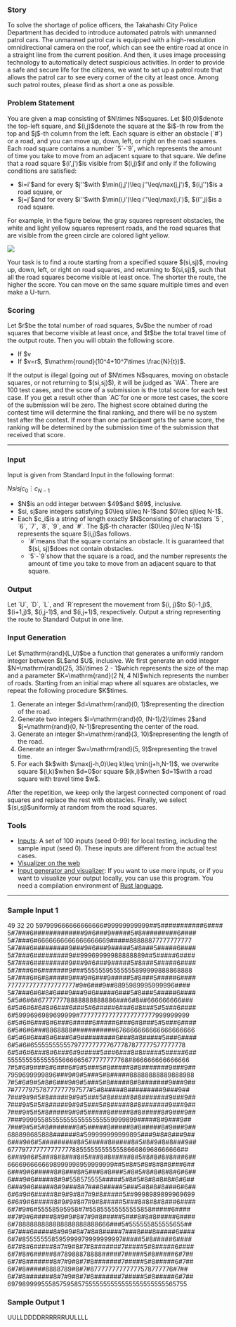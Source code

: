 
<div>

<span>

<span>

<div>

<section>

### **Story**

<p>
To solve the shortage of police officers, the Takahashi City Police Department has decided to introduce automated patrols with unmanned patrol cars.
The unmanned patrol car is equipped with a high-resolution omnidirectional camera on the roof, which can see the entire road at once in a straight line from the current position. And then, it uses image processing technology to automatically detect suspicious activities.
In order to provide a safe and secure life for the citizens, we want to set up a patrol route that allows the patrol car to see every corner of the city at least once.
Among such patrol routes, please find as short a one as possible.
</p>

</section>

</div>

<div>

<section>

### **Problem Statement**

<p>
You are given a map consisting of $N\times N$squares.
Let $(0,0)$denote the top-left square, and $(i,j)$denote the square at the $i$-th row from the top and $j$-th column from the left.
Each square is either an obstacle (`#`) or a road, and you can move up, down, left, or right on the road squares.
Each road square contains a number `5`-`9`, which represents the amount of time you take to move from an adjacent square to that square.
We define that a road square $(i',j')$is visible from $(i,j)$if and only if the following conditions are satisfied:
</p>

<ul>

<li>
$i=i'$and for every $j''$with $\min(j,j')\leq j''\leq\max(j,j')$, $(i,j'')$is a road square, or
</li>

<li>
$j=j'$and for every $i''$with $\min(i,i')\leq i''\leq\max(i,i')$, $(i'',j)$is a road square.
</li>

</ul>

<p>
For example, in the figure below, the gray squares represent obstacles, the white and light yellow squares represent roads, and the road squares that are visible from the green circle are colored light yellow.
</p>

<p>

<img src="https://img.atcoder.jp/ahc005/1bc7c896310a65486d0ce3aa275f41b7.png">

</img>

</p>

<p>
Your task is to find a route starting from a specified square $(si,sj)$, moving up, down, left, or right on road squares, and returning to $(si,sj)$, such that all the road squares become visible at least once.
The shorter the route, the higher the score.
You can move on the same square multiple times and even make a U-turn.
</p>

</section>

</div>

<div>

<section>

### **Scoring**

<p>
Let $r$be the total number of road squares, $v$be the number of road squares that become visible at least once, and $t$be the total travel time of the output route. Then you will obtain the following score.
</p>

<ul>

<li>
If $v<r$, $\mathrm{round}(10^4\times \frac{v}{r})$.
</li>

<li>
If $v=r$, $\mathrm{round}(10^4+10^7\times \frac{N}{t})$.
</li>

</ul>

<p>
If the output is illegal (going out of $N\times N$squares, moving on obstacle squares, or not returning to $(si,sj)$), it will be judged as `WA`.
There are 100 test cases, and the score of a submission is the total score for each test case. If you get a result other than `AC`for one or more test cases, the score of the submission will be zero. The highest score obtained during the contest time will determine the final ranking, and there will be no system test after the contest. If more than one participant gets the same score, the ranking will be determined by the submission time of the submission that received that score.
</p>

</section>

</div>

---

<div>

<div>

<section>

### **Input**

<p>
Input is given from Standard Input in the following format:
</p>

<div>

$N$$si$$sj$$c_0$$\vdots$$c_{N-1}$
</div>

<ul>

<li>
$N$is an odd integer between $49$and $69$, inclusive.
</li>

<li>
$si, sj$are integers satisfying $0\leq si\leq N-1$and $0\leq sj\leq N-1$.
</li>

<li>
Each $c_i$is a string of length exactly $N$consisting of characters `5`, `6`, `7`, `8`, `9`, and `#`. The $j$-th character ($0\leq j\leq N-1$) represents the square $(i,j)$as follows.
<ul>

<li>
`#`means that the square contains an obstacle. It is guaranteed that $(si, sj)$does not contain obstacles.
</li>

<li>
`5`-`9`show that the square is a road, and the number represents the amount of time you take to move from an adjacent square to that square.
</li>

</ul>

</li>

</ul>

</section>

</div>

<div>

<section>

### **Output**

<p>
Let `U`, `D`, `L`, and `R`represent the movement from $(i, j)$to $(i-1,j)$, $(i+1,j)$, $(i,j-1)$, and $(i,j+1)$, respectively.
Output a string representing the route to Standard Output in one line.
</p>

</section>

</div>

<div>

<section>

### **Input Generation**

<p>
Let $\mathrm{rand}(L,U)$be a function that generates a uniformly random integer between $L$and $U$, inclusive.
We first generate an odd integer $N=\mathrm{rand}(25, 35)\times 2 - 1$which represents the size of the map and a parameter $K=\mathrm{rand}(2 N, 4 N)$which represents the number of roads.
Starting from an initial map where all squares are obstacles, we repeat the following procedure $K$times.
</p>

<ol>

<li>
Generate an integer $d=\mathrm{rand}(0, 1)$representing the direction of the road.
</li>

<li>
Generate two integers $i=\mathrm{rand}(0, (N-1)/2)\times 2$and $j=\mathrm{rand}(0, N-1)$representing the center of the road.
</li>

<li>
Generate an integer $h=\mathrm{rand}(3, 10)$representing the length of the road.
</li>

<li>
Generate an integer $w=\mathrm{rand}(5, 9)$representing the travel time.
</li>

<li>
For each $k$with $\max(j-h,0)\leq k\leq \min(j+h,N-1)$, we overwrite square $(i,k)$when $d=0$or square $(k,i)$when $d=1$with a road square with travel time $w$.
</li>

</ol>

<p>
After the repetition, we keep only the largest connected component of road squares and replace the rest with obstacles.
Finally, we select $(si,sj)$uniformly at random from the road squares.
</p>

</section>

</div>

<div>

<section>

### **Tools**

<ul>

<li>
<a href="https://img.atcoder.jp/ahc005/c746dac8cc11fd18c68063546997666e.zip">Inputs</a>: A set of 100 inputs (seed 0-99) for local testing, including the sample input (seed 0). These inputs are different from the actual test cases.
</li>

<li>
<a href="https://img.atcoder.jp/ahc005/dc9ed10f037e2dd4b48ca255dbd470d9.html">Visualizer on the web</a>
</li>

<li>
<a href="https://img.atcoder.jp/ahc005/dc9ed10f037e2dd4b48ca255dbd470d9.zip">Input generator and visualizer</a>: If you want to use more inputs, or if you want to visualize your output locally, you can use this program. You need a compilation environment of <a href="https://www.rust-lang.org/ja">Rust language</a>.
</li>

</ul>

</section>

</div>

</div>

---

<div>

<section>

### **Sample Input 1**

<div>

49 32 20
597999666666666666#99999999999##5###########6####
5#7###6#############9#6###9#####5#8#########6####
5#7###6#6666666666666666669#####88888877777777777
5#7###6#########9###9#6###9#####5#8###5#####6####
5#7###6#########9##99969999988888889##5#####6####
5#7###6#########9###9#6###9#####5#8###5#####6####
5#7###6#6#######9###55555595555555899999888868888
5#7###6#6#8#####9###9#6###9#####5#8###5#####6####
7777777777777777777#9#6###9##8895989995999996####
5#7###6#6#8#6###9###9#6#####6###5#8###5#####6####
5#5#6#6#677777778888888888886###6#8##666666666###
6#5#6#6#6#8#6###6###5#6#####6###6#8###5#5###6####
6#5999696989699999#777777777777777777777999999999
6#5#6#6###8#6###6#####6#####6###6#8###5#5###6####
6#5#6#6###8868888###########676666666666666666666
6#5#6#6###8#6###6#9#########6###8#8#####5###6####
6#5#6#6555555555579777777777677787877777577777778
6#5#6#6###8#6###6#9#####5###6###8#8#####5#####6##
555555555555555666665677777777768#866666666666666
7#5#6#9###8#6###6#9#5###5#8#####8#8#######9###9##
7959699999896###9#9#5###5#8#####88888888889888988
7#5#6#9#5#8#6###9#9#5###5#8#####8#8#######9###9##
7#777797578777777797577#5#8#####8#########9###9##
7###9#9#5#8#####9#9#5###5#8#####8#8#######9###9##
7###9#5#5#8#####9#9#5###5#8#####8#8#######9###9##
7###9#5#5#8#####9#9#5#####8#####8#8#####8#9###9##
7###9999558555555555555555559999899#####8#9###9##
7###9#5#5#8#######8#5#####8#####8#8#####8#9###9##
688898685888######8#599999999999895###9#8#8###9##
6###9#6#5#########8#5#####8#####8#5#8#9#8#8###9##
67779777777777777788555555555555866686968666666##
6###9#6#5###8#8###8#5###8#8#####8#5#8#8#8#8###6##
6666966666698999998959999999##5#8#5#8#8#8#8###6##
6###9#6#####8#8###8#5###8#8###5#8#5#8#8#8#8#6#6##
6###9#6#####8#9#558575555#####5#8#5#8#8#8#8#6#6##
6###9#6#####8#9###8#7###8#####5###5#8#8#8###6#6##
6#6#9#6#####8#9#9#8#7#9#8#####5##9998989899969699
6#6#9#6#####8#9#9#8#7#9#8#####5###8#8#8#8###6####
6#7#9#6#55558595958#7#55855555555555858#####6####
##7#9#6#####8#9#9#8#7#9#8#####5###8#8#8#####6####
6#7888888888888888888888666###5#555555855555655##
6#7###6#####8#9#9#8#7#8#8#####7###8###8#####6####
6#7#855555558595999979999999997#####5#8#####6####
6#7#8#6#####8#7#9#8#7#8#######7#####5#8#####6####
6#7#8#6#####8#78988878888#####7#####5#8#####6#7##
6#7#8#######8#7#9#8#7#8#######7#####5#8#####6#7##
6#7#8#####8888789#8#7#87777777777777578777776#7##
6#7#8#######8#7#9#8#7#8#######7#####5#8#####6#7##
6979899995558575958575555555555555555555555565755

</div>

</section>

</div>

<div>

<section>

### **Sample Output 1**

<div>

UULLDDDDRRRRRRUULLLL

</div>

</section>

</div>

</span>

</span>

</div>
